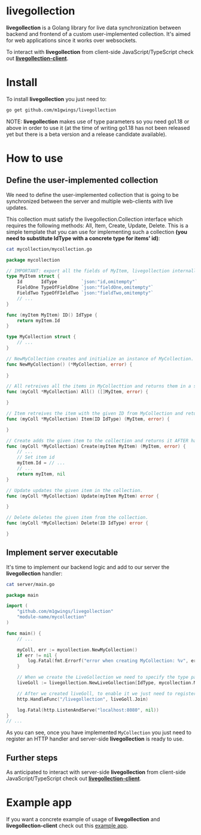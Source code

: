 # livegollection
**livegollection** is a Golang library for live data synchronization between backend and frontend of a custom user-implemented collection. It's aimed for web applications since it works over websockets.

To interact with **livegollection** from client-side JavaScript/TypeScript check out **[livegollection-client](https://github.com/m1gwings/livegollection-client)**.
# Install
To install **livegollection** you just need to:
```bash
go get github.com/m1gwings/livegollection
```
NOTE: **livegollection** makes use of type parameters so you need go1.18 or above in order to use it (at the time of writing go1.18 has not been released yet but there is a beta version and a release candidate available).
# How to use
## Define the user-implemented collection
We need to define the user-implemented collection that is going to be synchronized between the server and multiple web-clients with live updates.

This collection must satisfy the livegollection.Collection interface which requires the following methods: All, Item, Create, Update, Delete.
This is a simple template that you can use for implementing such a collection **(you need to substitute IdType with a concrete type for items' id)**:
```bash
cat mycollection/mycollection.go
```
```go
package mycollection

// IMPORTANT: export all the fields of MyItem, livegollection internally uses json.Marshal.
type MyItem struct {
	Id       IdType         `json:"id,omitempty"`
	FieldOne TypeOfFieldOne `json:"fieldOne,omitempty"`
    FieldTwo TypeOfFIeldTwo `json:"fieldTwo,omitempty"`
    // ...
}

func (myItem MyItem) ID() IdType {
    return myItem.Id
}

type MyCollection struct {
    // ...
}

// NewMyCollection creates and initialize an instance of MyCollection.
func NewMyCollection() (*MyCollection, error) {
    
}

// All retreives all the items in MyCollecttion and returns them in a slice.
func (myColl *MyCollection) All() ([]MyItem, error) {

}

// Item retreives the item with the given ID from MyCollection and returns it.
func (myColl *MyCollection) Item(ID IdType) (MyItem, error) {

}

// Create adds the given item to the collection and returns it AFTER having set its id.
func (myColl *MyCollection) Create(myItem MyItem) (MyItem, error) {
    // ...
    // Set item id
    myItem.Id = // ...
    // ...
    return myItem, nil
}

// Update updates the given item in the collection.
func (myColl *MyCollection) Update(myItem MyItem) error {

}

// Delete deletes the given item from the collection.
func (myColl *MyCollection) Delete(ID IdType) error {

}
```
## Implement server executable
It's time to implement our backend logic and add to our server the **livegollection** handler:
```bash
cat server/main.go
```
```go
package main

import (
    "github.com/m1gwings/livegollection"
    "module-name/mycollection"
)

func main() {
	// ...

	myColl, err := mycollection.NewMyCollection()
	if err != nil {
		log.Fatal(fmt.Errorf("error when creating MyCollection: %v", err))
	}

	// When we create the LiveGollection we need to specify the type parameters for items' id and items themselves.
	liveGoll := livegollection.NewLiveGollection[IdType, mycollection.MyItem](context.TODO(), myColl, log.Default())

	// After we created liveGoll, to enable it we just need to register a route handled by liveGoll.Join.
	http.HandleFunc("/livegollection", liveGoll.Join)

	log.Fatal(http.ListenAndServe("localhost:8080", nil))
}
// ...
```
As you can see, once you have implemented `MyCollection` you just need to register an HTTP handler and server-side **livegollection** is ready to use.
## Further steps
As anticipated to interact with server-side **livegollection** from client-side JavaScript/TypeScript check out **[livegollection-client](https://github.com/m1gwings/livegollection-client)**.
# Example app
If you want a concrete example of usage of **livegollection** and **livegollection-client** check out this [example app](https://github.com/m1gwings/livegollection-example-app).